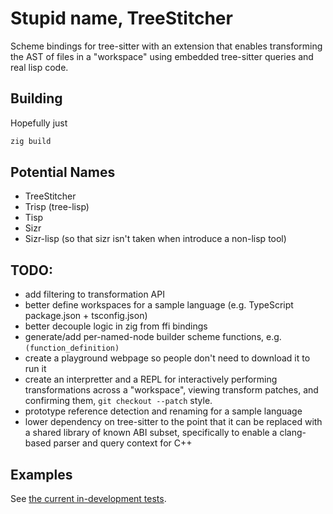 
# Stupid name, TreeStitcher

Scheme bindings for tree-sitter with an extension that enables transforming the AST of files in 
a "workspace" using embedded tree-sitter queries and real lisp code.

## Building

Hopefully just

```sh
zig build
```

## Potential Names

- TreeStitcher
- Trisp (tree-lisp)
- Tisp
- Sizr
- Sizr-lisp (so that sizr isn't taken when introduce a non-lisp tool)

## TODO:

- add filtering to transformation API
- better define workspaces for a sample language (e.g. TypeScript package.json + tsconfig.json)
- better decouple logic in zig from ffi bindings
- generate/add per-named-node builder scheme functions, e.g. `(function_definition)`
- create a playground webpage so people don't need to download it to run it
- create an interpretter and a REPL for interactively performing transformations across a "workspace",
  viewing transform patches, and confirming them, `git checkout --patch` style.
- prototype reference detection and renaming for a sample language
- lower dependency on tree-sitter to the point that it can be replaced with a shared library
  of known ABI subset, specifically to enable a clang-based parser and query context for C++

## Examples

See [the current in-development tests](./tests/cpp/simple.test.scm).

